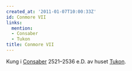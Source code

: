 ```yaml
---
created_at: '2011-01-07T10:00:33Z'
id: Conmore VII
links:
  mention:
  - Consaber
  - Tukon
title: Conmore VII
---
```


Kung i [Consaber] 2521–2536 e.D. av huset [Tukon].

  [Consaber]: Consaber
  [Tukon]: Tukon
